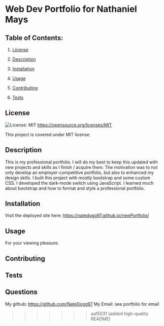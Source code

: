 # Web Dev Portfolio for Nathaniel Mays

  ## Table of Contents:

  1. [License](#License)

  2. [Description](#Description)

  3. [Installation](#Installation)

  4. [Usage](#Usage)

  5. [Contributing](#Contributing)

  6. [Tests](#Tests)


  ## License

  ![License: MIT](https://img.shields.io/badge/License-MIT-yellow.svg) https://opensource.org/licenses/MIT

  This project is covered under MIT license.

  ## Description

  This is my professional portfolio. I will do my best to keep this updated with new projects and skills as I finish / acquire them. The motivation was to not only develop an employer-competitive portfolio, but also to enhanced my design skills. I built this project with mostly bootstrap and some custom CSS. I developed the dark-mode switch using JavaScript.  I learned much about bootstrap and how to format and style a professional portfolio.

  ## Installation

  Visit the deployed site here: https://natedogg97.github.io/newPortfolio/

  ## Usage

  For your viewing pleasure.

  ## Contributing

  

  ## Tests

  

  ## Questions

  My github:
  https://github.com/NateDogg97
  My Email:
  see portfolio for email
>>>>>>> aaf5031 (added high-quality README)
